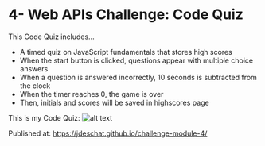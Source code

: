 # 4- Web APIs Challenge: Code Quiz
This Code Quiz includes...
* A timed quiz on JavaScript fundamentals that stores high scores
* When the start button is clicked, questions appear with multiple choice answers
* When a question is answered incorrectly, 10 seconds is subtracted from the clock
* When the timer reaches 0, the game is over
* Then, initials and scores will be saved in highscores page

This is my Code Quiz:
![alt text](https://github.com/jdeschat/challenge-module-4/blob/main/assets/img/coding_quiz_challenge.png)

Published at: https://jdeschat.github.io/challenge-module-4/
